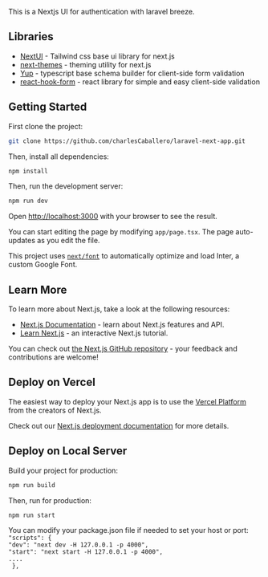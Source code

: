 This is a Nextjs UI for authentication with laravel breeze.

## Libraries

- [NextUI](https://nextui.org/docs/guide/installation) - Tailwind css base ui library for next.js <br>
- [next-themes](https://nextui.org/docs/guide/installation) - theming utility for next.js <br>
- [Yup](https://www.npmjs.com/package/yup) - typescript base schema builder for client-side form validation <br>
- [react-hook-form](https://react-hook-form.com/) - react library for simple and easy client-side validation<br>

## Getting Started

First clone the project:

```bash
git clone https://github.com/charlesCaballero/laravel-next-app.git
```

Then, install all dependencies:

```bash
npm install
```

Then, run the development server:

```bash
npm run dev
```

Open [http://localhost:3000](http://localhost:3000) with your browser to see the result.

You can start editing the page by modifying `app/page.tsx`. The page auto-updates as you edit the file.

This project uses [`next/font`](https://nextjs.org/docs/basic-features/font-optimization) to automatically optimize and load Inter, a custom Google Font.

## Learn More

To learn more about Next.js, take a look at the following resources:

- [Next.js Documentation](https://nextjs.org/docs) - learn about Next.js features and API.
- [Learn Next.js](https://nextjs.org/learn) - an interactive Next.js tutorial.

You can check out [the Next.js GitHub repository](https://github.com/vercel/next.js/) - your feedback and contributions are welcome!

## Deploy on Vercel

The easiest way to deploy your Next.js app is to use the [Vercel Platform](https://vercel.com/new?utm_medium=default-template&filter=next.js&utm_source=create-next-app&utm_campaign=create-next-app-readme) from the creators of Next.js.

Check out our [Next.js deployment documentation](https://nextjs.org/docs/deployment) for more details.

## Deploy on Local Server

Build your project for production:

```bash
npm run build
```

Then, run for production:

```bash
npm run start
```

You can modify your package.json file if needed to set your host or port: <br>
`"scripts": {` <br>
`"dev": "next dev -H 127.0.0.1 -p 4000",` <br>
`"start": "next start -H 127.0.0.1 -p 4000", ` <br>
`....`<br>
` },`
